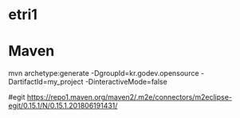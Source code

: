 # etri1

# Maven
mvn archetype:generate -DgroupId=kr.godev.opensource -DartifactId=my_project -DinteractiveMode=false


#egit
https://repo1.maven.org/maven2/.m2e/connectors/m2eclipse-egit/0.15.1/N/0.15.1.201806191431/
